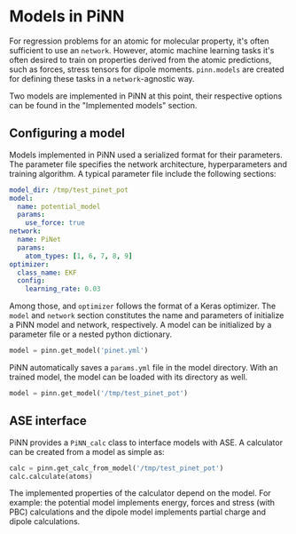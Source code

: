 # Models in PiNN

For regression problems for an atomic for molecular property, it's often
sufficient to use an `network`. However, atomic machine learning tasks it's
often desired to train on properties derived from the atomic predictions, such
as forces, stress tensors for dipole moments. `pinn.models` are created for
defining these tasks in a `network`-agnostic way. 

Two models are implemented in PiNN at this point, their respective options can
be found in the "Implemented models" section.

## Configuring a model

Models implemented in PiNN used a serialized format for their parameters. The
parameter file specifies the network architecture, hyperparameters and training
algorithm. A typical parameter file include the following sections:

```yaml
model_dir: /tmp/test_pinet_pot
model:
  name: potential_model
  params:
    use_force: true
network:
  name: PiNet
  params:
    atom_types: [1, 6, 7, 8, 9]
optimizer:
  class_name: EKF
  config:
    learning_rate: 0.03
```

Among those, and `optimizer` follows the format of a Keras optimizer. The
`model` and `network` section constitutes the name and parameters of initialize
a PiNN model and network, respectively. A model can be initialized by a
parameter file or a nested python dictionary.

```Python
model = pinn.get_model('pinet.yml')
```

PiNN automatically saves a `params.yml` file in the model directory. With an
trained model, the model can be loaded with its directory as well.

```Python
model = pinn.get_model('/tmp/test_pinet_pot')
```

## ASE interface
PiNN provides a ``PiNN_calc`` class to interface models with ASE. A calculator
can be created from a model as simple as:

```Python
calc = pinn.get_calc_from_model('/tmp/test_pinet_pot')
calc.calculate(atoms)
```

The implemented properties of the calculator depend on the model. For example:
the potential model implements energy, forces and stress (with PBC) calculations
and the dipole model implements partial charge and dipole calculations.
